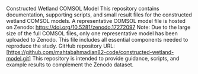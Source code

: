 Constructed Wetland COMSOL Model
This repository contains documentation, supporting scripts, and small result files for the constructed wetland COMSOL models.
A representative COMSOL model file is hosted on Zenodo: https://doi.org/10.5281/zenodo.17272097 
Note: Due to the large size of the full COMSOL files, only one representative model has been uploaded to Zenodo. This file includes all essential components needed to reproduce the study.
GitHub repository URL: [https://github.com/mahtabahmadian82-code/constructed-wetland-model.git] 
This repository is intended to provide guidance, scripts, and example results to complement the Zenodo dataset.

